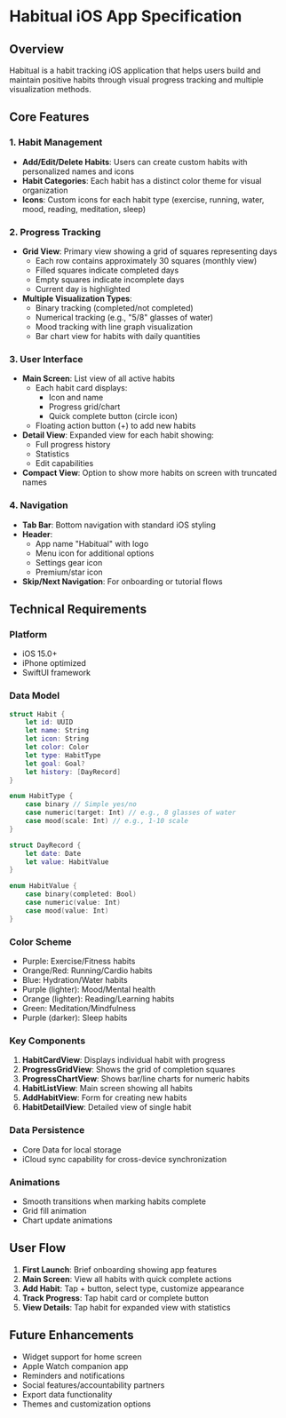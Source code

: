 # Habitual iOS App Specification

## Overview
Habitual is a habit tracking iOS application that helps users build and maintain positive habits through visual progress tracking and multiple visualization methods.

## Core Features

### 1. Habit Management
- **Add/Edit/Delete Habits**: Users can create custom habits with personalized names and icons
- **Habit Categories**: Each habit has a distinct color theme for visual organization
- **Icons**: Custom icons for each habit type (exercise, running, water, mood, reading, meditation, sleep)

### 2. Progress Tracking
- **Grid View**: Primary view showing a grid of squares representing days
  - Each row contains approximately 30 squares (monthly view)
  - Filled squares indicate completed days
  - Empty squares indicate incomplete days
  - Current day is highlighted
- **Multiple Visualization Types**:
  - Binary tracking (completed/not completed)
  - Numerical tracking (e.g., "5/8" glasses of water)
  - Mood tracking with line graph visualization
  - Bar chart view for habits with daily quantities

### 3. User Interface
- **Main Screen**: List view of all active habits
  - Each habit card displays:
    - Icon and name
    - Progress grid/chart
    - Quick complete button (circle icon)
  - Floating action button (+) to add new habits
- **Detail View**: Expanded view for each habit showing:
  - Full progress history
  - Statistics
  - Edit capabilities
- **Compact View**: Option to show more habits on screen with truncated names

### 4. Navigation
- **Tab Bar**: Bottom navigation with standard iOS styling
- **Header**: 
  - App name "Habitual" with logo
  - Menu icon for additional options
  - Settings gear icon
  - Premium/star icon
- **Skip/Next Navigation**: For onboarding or tutorial flows

## Technical Requirements

### Platform
- iOS 15.0+
- iPhone optimized
- SwiftUI framework

### Data Model
```swift
struct Habit {
    let id: UUID
    let name: String
    let icon: String
    let color: Color
    let type: HabitType
    let goal: Goal?
    let history: [DayRecord]
}

enum HabitType {
    case binary // Simple yes/no
    case numeric(target: Int) // e.g., 8 glasses of water
    case mood(scale: Int) // e.g., 1-10 scale
}

struct DayRecord {
    let date: Date
    let value: HabitValue
}

enum HabitValue {
    case binary(completed: Bool)
    case numeric(value: Int)
    case mood(value: Int)
}
```

### Color Scheme
- Purple: Exercise/Fitness habits
- Orange/Red: Running/Cardio habits
- Blue: Hydration/Water habits
- Purple (lighter): Mood/Mental health
- Orange (lighter): Reading/Learning habits
- Green: Meditation/Mindfulness
- Purple (darker): Sleep habits

### Key Components
1. **HabitCardView**: Displays individual habit with progress
2. **ProgressGridView**: Shows the grid of completion squares
3. **ProgressChartView**: Shows bar/line charts for numeric habits
4. **HabitListView**: Main screen showing all habits
5. **AddHabitView**: Form for creating new habits
6. **HabitDetailView**: Detailed view of single habit

### Data Persistence
- Core Data for local storage
- iCloud sync capability for cross-device synchronization

### Animations
- Smooth transitions when marking habits complete
- Grid fill animation
- Chart update animations

## User Flow
1. **First Launch**: Brief onboarding showing app features
2. **Main Screen**: View all habits with quick complete actions
3. **Add Habit**: Tap + button, select type, customize appearance
4. **Track Progress**: Tap habit card or complete button
5. **View Details**: Tap habit for expanded view with statistics

## Future Enhancements
- Widget support for home screen
- Apple Watch companion app
- Reminders and notifications
- Social features/accountability partners
- Export data functionality
- Themes and customization options
